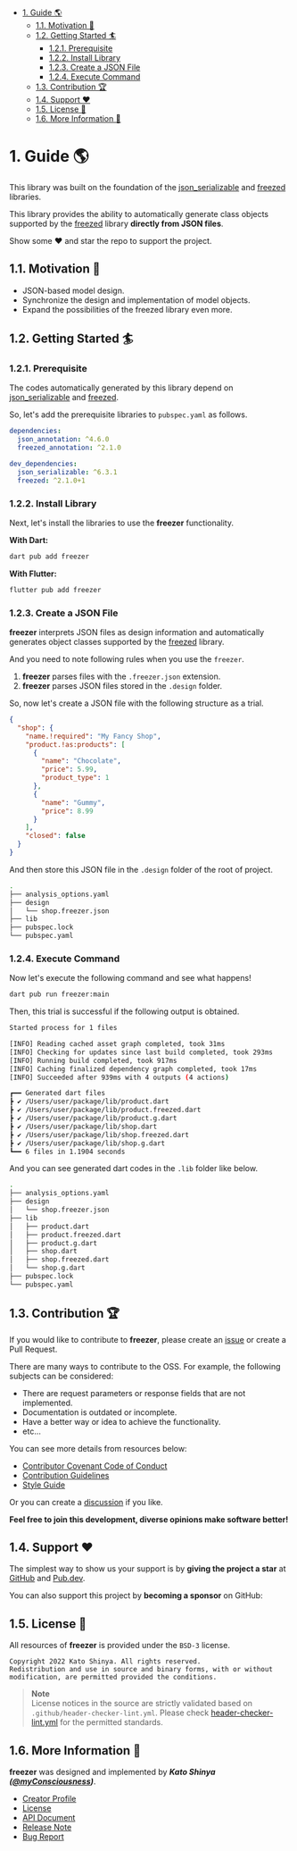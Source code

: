 <!-- TOC -->

- [1. Guide 🌎](#1-guide-)
  - [1.1. Motivation 💎](#11-motivation-)
  - [1.2. Getting Started 🏄](#12-getting-started-)
    - [1.2.1. Prerequisite](#121-prerequisite)
    - [1.2.2. Install Library](#122-install-library)
    - [1.2.3. Create a JSON File](#123-create-a-json-file)
    - [1.2.4. Execute Command](#124-execute-command)
  - [1.3. Contribution 🏆](#13-contribution-)
  - [1.4. Support ❤️](#14-support-️)
  - [1.5. License 🔑](#15-license-)
  - [1.6. More Information 🧐](#16-more-information-)

<!-- /TOC -->

# 1. Guide 🌎

This library was built on the foundation of the [json_serializable](https://pub.dev/packages/json_serializable) and [freezed](https://pub.dev/packages/freezed) libraries.

This library provides the ability to automatically generate class objects supported by the [freezed](https://pub.dev/packages/freezed) library **directly from JSON files**.

Show some ❤️ and star the repo to support the project.

## 1.1. Motivation 💎

- JSON-based model design.
- Synchronize the design and implementation of model objects.
- Expand the possibilities of the freezed library even more.

## 1.2. Getting Started 🏄

### 1.2.1. Prerequisite

The codes automatically generated by this library depend on [json_serializable](https://pub.dev/packages/json_serializable) and [freezed](https://pub.dev/packages/freezed).

So, let's add the prerequisite libraries to `pubspec.yaml` as follows.

```yaml
dependencies:
  json_annotation: ^4.6.0
  freezed_annotation: ^2.1.0

dev_dependencies:
  json_serializable: ^6.3.1
  freezed: ^2.1.0+1
```

### 1.2.2. Install Library

Next, let's install the libraries to use the **freezer** functionality.

**With Dart:**

```bash
dart pub add freezer
```

**With Flutter:**

```bash
flutter pub add freezer
```

### 1.2.3. Create a JSON File

**freezer** interprets JSON files as design information and automatically generates object classes supported by the [freezed](https://pub.dev/packages/freezed) library.

And you need to note following rules when you use the `freezer`.

1. **freezer** parses files with the `.freezer.json` extension.
2. **freezer** parses JSON files stored in the `.design` folder.

So, now let's create a JSON file with the following structure as a trial.

```json
{
  "shop": {
    "name.!required": "My Fancy Shop",
    "product.!as:products": [
      {
        "name": "Chocolate",
        "price": 5.99,
        "product_type": 1
      },
      {
        "name": "Gummy",
        "price": 8.99
      }
    ],
    "closed": false
  }
}
```

And then store this JSON file in the `.design` folder of the root of project.

```bash
.
├── analysis_options.yaml
├── design
│   └── shop.freezer.json
├── lib
├── pubspec.lock
└── pubspec.yaml
```

### 1.2.4. Execute Command

Now let's execute the following command and see what happens!

```bash
dart pub run freezer:main
```

Then, this trial is successful if the following output is obtained.

```bash
Started process for 1 files

[INFO] Reading cached asset graph completed, took 31ms
[INFO] Checking for updates since last build completed, took 293ms
[INFO] Running build completed, took 917ms
[INFO] Caching finalized dependency graph completed, took 17ms
[INFO] Succeeded after 939ms with 4 outputs (4 actions)

┏━━ Generated dart files
┣ ✔ /Users/user/package/lib/product.dart
┣ ✔ /Users/user/package/lib/product.freezed.dart
┣ ✔ /Users/user/package/lib/product.g.dart
┣ ✔ /Users/user/package/lib/shop.dart
┣ ✔ /Users/user/package/lib/shop.freezed.dart
┣ ✔ /Users/user/package/lib/shop.g.dart
┗━━ 6 files in 1.1904 seconds
```

And you can see generated dart codes in the `.lib` folder like below.

```bash
.
├── analysis_options.yaml
├── design
│   └── shop.freezer.json
├── lib
│   ├── product.dart
│   ├── product.freezed.dart
│   ├── product.g.dart
│   ├── shop.dart
│   ├── shop.freezed.dart
│   └── shop.g.dart
├── pubspec.lock
└── pubspec.yaml
```

## 1.3. Contribution 🏆

If you would like to contribute to **freezer**, please create an [issue](https://github.com/myConsciousness/freezer/issues) or create a Pull Request.

There are many ways to contribute to the OSS. For example, the following subjects can be considered:

- There are request parameters or response fields that are not implemented.
- Documentation is outdated or incomplete.
- Have a better way or idea to achieve the functionality.
- etc...

You can see more details from resources below:

- [Contributor Covenant Code of Conduct](https://github.com/myConsciousness/freezer/blob/main/CODE_OF_CONDUCT.md)
- [Contribution Guidelines](https://github.com/myConsciousness/freezer/blob/main/CONTRIBUTING.md)
- [Style Guide](https://github.com/myConsciousness/freezer/blob/main/STYLEGUIDE.md)

Or you can create a [discussion](https://github.com/myConsciousness/freezer/discussions) if you like.

**Feel free to join this development, diverse opinions make software better!**

## 1.4. Support ❤️

The simplest way to show us your support is by **giving the project a star** at [GitHub](https://github.com/myConsciousness/freezer) and [Pub.dev](https://pub.dev/packages/freezer).

You can also support this project by **becoming a sponsor** on GitHub:

## 1.5. License 🔑

All resources of **freezer** is provided under the `BSD-3` license.

```license
Copyright 2022 Kato Shinya. All rights reserved.
Redistribution and use in source and binary forms, with or without
modification, are permitted provided the conditions.
```

> **Note**</br>
> License notices in the source are strictly validated based on `.github/header-checker-lint.yml`. Please check [header-checker-lint.yml](https://github.com/myConsciousness/freezer/tree/main/.github/header-checker-lint.yml) for the permitted standards.

## 1.6. More Information 🧐

**freezer** was designed and implemented by **_Kato Shinya ([@myConsciousness](https://github.com/myConsciousness))_**.

- [Creator Profile](https://github.com/myConsciousness)
- [License](https://github.com/myConsciousness/freezer/blob/main/LICENSE)
- [API Document](https://pub.dev/documentation/freezer/latest/freezer/freezer-library.html)
- [Release Note](https://github.com/myConsciousness/freezer/releases)
- [Bug Report](https://github.com/myConsciousness/freezer/issues)
